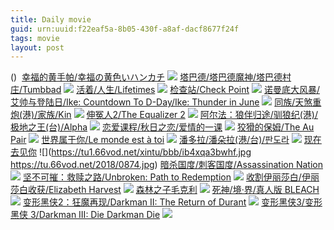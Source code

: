```yaml
---
title: Daily movie
guid: urn:uuid:f22eaf5a-8b05-430f-a8af-dacf8677f24f
tags: movie
layout: post
---
```


()
![]()
[幸福的黄手帕/幸福の黄色いハンカチ](magnet:?xt=urn:btih:95469d8832d023716ccf324291776a0e72f0492e)
![](http://img.google.com.btba.xiaoeryi.com/upload/2018/12/10/104k414419595n.big.jpg)
[塔巴德/塔巴德魔神/塔巴德村庄/Tumbbad](magnet:?xt=urn:btih:6d3692f254b76646062e1d268c49c32368be7031)
![](http://img.google.com.btba.xiaoeryi.com/upload/2018/12/10/0440551-4z4439.big.jpg)
[活着/人生/Lifetimes](magnet:?xt=urn:btih:a144d71775885b706ba3cc1cf35e68d0e32158a7)
![](http://img.google.com.btba.xiaoeryi.com/upload/2018/12/09/319999bV445594.big.jpg)
[检查站/Check Point](magnet:?xt=urn:btih:efc2fb9fd087a4a97b68ecc5d46dd2360d8fcbf9)
![](http://img.google.com.btba.xiaoeryi.com/upload/2017/03/10/914891V611M111.big.jpg)
[诺曼底大风暴/艾帅与登陆日/Ike: Countdown To D-Day/Ike: Thunder in June](magnet:?xt=urn:btih:95830e84a5465a9d8b1a1d4194adff7e7c738273)
![](http://img.google.com.btba.xiaoeryi.com/upload/2014/11/01/II_5wPc!YIP5.big.jpg)
[同族/天煞重炮(港)/家族/Kin](magnet:?xt=urn:btih:bf566876c03a7d4aa1b3d7708c461e204312fab2)
![](http://img.google.com.btba.xiaoeryi.com/upload/2018/11/12/7598Q541u35641.big.jpg)
[伸冤人2/The Equalizer 2](magnet:?xt=urn:btih:83cc5c0b2461f1570e88e6a32018ddc4dcdc7dd2)
![](http://img.google.com.btba.xiaoeryi.com/upload/2018/11/06/4547171m13j461.big.jpg)
[阿尔法：狼伴归途/驯狼纪(港)/极地之王(台)/Alpha](magnet:?xt=urn:btih:3cf3466b9845d5b76c0ce09d4488b65737c9759d)
![](http://img.google.com.btba.xiaoeryi.com/upload/2018/09/17/14147L1485335y.big.jpg)
[恋爱课程/秋日之恋/爱情的一课](magnet:?xt=urn:btih:1eaff58d84c4a6eba17d3767a35ca03d97fb917e)
![](http://img.google.com.btba.xiaoeryi.com/upload/2014/10/31/zYYzYI3z6IuI.big.jpg)
[狡猾的保姆/The Au Pair](magnet:?xt=urn:btih:c90a6b9e03047b5a2fbf1f0f10d1da433a2eb446)
![](http://img.google.com.btba.xiaoeryi.com/upload/2018/12/09/B341359595444X.big.jpg)
[世界属于你/Le monde est à toi](magnet:?xt=urn:btih:ac734530e26bb1b7119afc60a0c1bd4ad213a431)
![](http://img.google.com.btba.xiaoeryi.com/upload/2018/12/09/541b8647z73449.big.jpg)
[潘多拉/潘朵拉(港/台)/판도라](magnet:?xt=urn:btih:511d28da1b6c17ff7e2fdbd9d50596dec489e580)
![](http://img.google.com.btba.xiaoeryi.com/upload/2018/12/09/66591534444t6l.big.jpg)
[现在去见你](ed2k://|file|xzqjn.1080p.BD中字[最新电影www.66ys.tv](ED2000.COM).mp4|2810492606|540B0B27B78810FB557A28CBF82ED9E5|h=WN6SSUR6MOVWEKYAJPD4G6ZSPX6C6AEX|/1080p.BD中字.mp4)
![](https://tu1.66vod.net/xintu/bbb/ib4xqa3bwhf.jpg
https://tu.66vod.net/2018/0874.jpg)
[暗杀国度/刺客国度/Assassination Nation](magnet:?xt=urn:btih:4e444fa80af0dca44b2c1818da660e336511a7ee)
![](http://img.google.com.btba.xiaoeryi.com/upload/2018/12/09/42384N4s905119.big.jpg)
[坚不可摧：救赎之路/Unbroken: Path to Redemption](magnet:?xt=urn:btih:27e9833a2669c4015554dccbcee8feecae09d4e7)
![](http://img.google.com.btba.xiaoeryi.com/upload/2018/12/09/i51344129144y5.big.jpg)
[收割伊丽莎白/伊丽莎白收获/Elizabeth Harvest](magnet:?xt=urn:btih:838184409e1c924bb7e959d3ea8219a2af9a12cb)
![](http://img.google.com.btba.xiaoeryi.com/upload/2018/12/09/13M5114O499345.big.jpg)
[森林之子毛克利](ed2k://|file|森林之子mkl.1080p.BD中英双字[最新电影www.66ys.tv](ED2000.COM).mp4|2722855057|1D6A4A7EE9720758F9628C51BD728EBB|h=LCW6L25VETPDETARRV55HOTCXGYQK3SI|/森林之子毛克利.1080p.BD中英双字.mp4)
![](https://tu.66vod.net/2018/5147.jpg)
[死神/境·界/真人版 BLEACH](magnet:?xt=urn:btih:f71b68036bd50f73ec3f164a79f51785d03dd19f)
![](http://img.google.com.btba.xiaoeryi.com/upload/2018/12/09/-53132_1494479.big.jpg)
[变形黑侠2：狂魔再现/Darkman II: The Return of Durant](magnet:?xt=urn:btih:1b83dc473ad2770ee8184183bddc59596f86e99e)
![](http://img.google.com.btba.xiaoeryi.com/upload/2018/12/09/194532W130448d.big.jpg)
[变形黑侠3/变形黑侠 3/Darkman III: Die Darkman Die](magnet:?xt=urn:btih:893681bdfa6748c250e4b23678bed2f0568d603a)
![](http://img.google.com.btba.xiaoeryi.com/upload/2018/12/09/2952408E43Q514.big.jpg)
